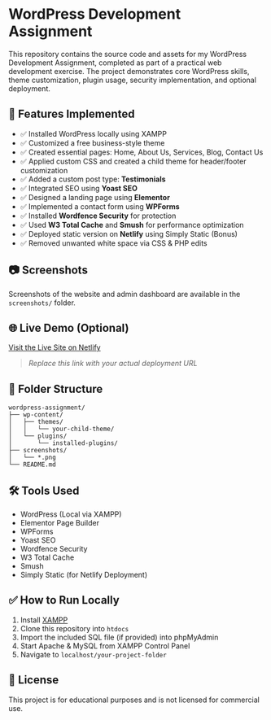 # WordPress Development Assignment

This repository contains the source code and assets for my WordPress Development Assignment, completed as part of a practical web development exercise. The project demonstrates core WordPress skills, theme customization, plugin usage, security implementation, and optional deployment.

## 📌 Features Implemented

- ✅ Installed WordPress locally using XAMPP
- ✅ Customized a free business-style theme
- ✅ Created essential pages: Home, About Us, Services, Blog, Contact Us
- ✅ Applied custom CSS and created a child theme for header/footer customization
- ✅ Added a custom post type: **Testimonials**
- ✅ Integrated SEO using **Yoast SEO**
- ✅ Designed a landing page using **Elementor**
- ✅ Implemented a contact form using **WPForms**
- ✅ Installed **Wordfence Security** for protection
- ✅ Used **W3 Total Cache** and **Smush** for performance optimization
- ✅ Deployed static version on **Netlify** using Simply Static (Bonus)
- ✅ Removed unwanted white space via CSS & PHP edits

## 📷 Screenshots

Screenshots of the website and admin dashboard are available in the `screenshots/` folder.

## 🌐 Live Demo (Optional)

[Visit the Live Site on Netlify](https://your-netlify-site.netlify.app)  
> _Replace this link with your actual deployment URL_

## 📂 Folder Structure

```
wordpress-assignment/
├── wp-content/
│   ├── themes/
│   │   └── your-child-theme/
│   └── plugins/
│       └── installed-plugins/
├── screenshots/
│   └── *.png
└── README.md
```

## 🛠️ Tools Used

- WordPress (Local via XAMPP)
- Elementor Page Builder
- WPForms
- Yoast SEO
- Wordfence Security
- W3 Total Cache
- Smush
- Simply Static (for Netlify Deployment)

## ✅ How to Run Locally

1. Install [XAMPP](https://www.apachefriends.org/)
2. Clone this repository into `htdocs`
3. Import the included SQL file (if provided) into phpMyAdmin
4. Start Apache & MySQL from XAMPP Control Panel
5. Navigate to `localhost/your-project-folder`

## 🧾 License

This project is for educational purposes and is not licensed for commercial use.
